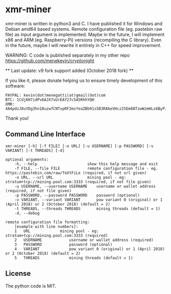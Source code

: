 # xmr-miner

xmr-miner is written in python3 and C. I have published it for Windows and Debian amd64 based systems.
Remote configuration file (eg. pastebin raw file) as input argument is implemented.
Maybe in the future, I will implement x86 and ARM (eg. Raspberry-Pi) versions (recompiling the C library).
Even in the future, maybe I will rewrite it entirely in C++ for speed improvement.

WARNING: C code is published separately in my other repo https://github.com/menekevin/cryptonight

** Last update: v9 fork support added (October 2018 fork) **

If you like it, please donate helping us to ensure timely development of this software:

```
PAYPAL: kevin(dot)menegatti(at)gmail(dot)com
BTC: 1CdjKH7idPv6AJX7vUrEAf27c5A5RhhYQH
XMR: 4A4pdzJ8uYDg3hn18uzwfCNTxpRF2msYeaZBb91s5B3RAbeVHcz25Em88TzwWzmHLs6ByPJgB5fBALsUeg9mZWQXNaY6DGw
```

Thank you!

## Command Line Interface
```
xmr-miner [-h] [-f FILE] [-o URL] [-u USERNAME] [-p PASSWORD] [-v VARIANT] [-t THREADS] [-d]

optional arguments:
	-h, --help            			show this help message and exit
	-f FILE, --file FILE  			remote configuration file - eg. https://pastebin.com/raw/TeXtFiLe (required, if not url given)
	-o URL, --url URL     			mining pool - eg: stratum+tcp://mining.pool.com:3333 (required, if not file given)
	-u USERNAME, --username USERNAME	username or wallet address (required, if not file given)
	-p PASSWORD, --password PASSWORD	password (optional)
	-v VARIANT, --variant VARIANT		pow variant 0 (original) or 1 (April 2018) or 2 (October 2018) (default = 2)
	-t THREADS, --threads THREADS		mining threads (default = 1)
	-d, --debug

remote configuration file formatting:
	[example with line numbers]:
	1	URL				mining pool - eg: stratum+tcp://mining.pool.com:3333 (required)
	2	USERNAME			username or wallet address (required)
	3	PASSWORD			password (optional)
	4	VARIANT				pow variant 0 (original) or 1 (April 2018) or 2 (October 2018) (default = 2)
	5	THREADS				mining threads (default = 1)	
```
## License
The python code is MIT.
